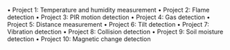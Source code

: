 •	Project 1: Temperature and humidity measurement 
•	Project 2: Flame detection 
•	Project 3: PIR motion detection 
•	Project 4: Gas detection
•	Project 5: Distance measurement 
•	Project 6: Tilt detection 
•	Project 7: Vibration detection 
•	Project 8: Collision detection 
•	Project 9: Soil moisture detection 
•	Project 10: Magnetic change detection 
